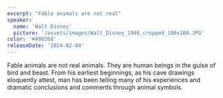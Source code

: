 ```yaml
---
excerpt: "Fable animals are not real"
speaker:
  name: 'Walt Disney'
  picture: '/assets/images/Walt_Disney_1946_cropped_100x100.JPG'
color: '#49026d'
releaseDate: '2024-02-04'
---
```

Fable animals are not real animals. They are human beings in the guise of bird and beast. From his earliest beginnings, as his cave drawings eloquently attest, man has been telling many of his experiences and dramatic conclusions and comments through animal symbols.